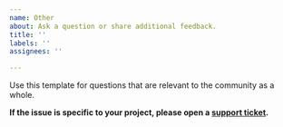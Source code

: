 ```yaml
---
name: Other
about: Ask a question or share additional feedback.
title: ''
labels: ''
assignees: ''

---
```


Use this template for questions that are relevant to the community as a whole.

**If the issue is specific to your project, please open a [support ticket](https://www.telerik.com/account/support-tickets).**
